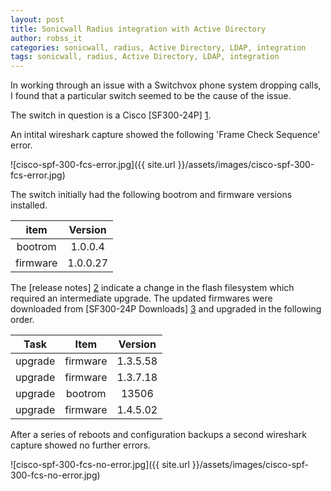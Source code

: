 ```yaml
---
layout: post
title: Sonicwall Radius integration with Active Directory
author: robss_it
categories: sonicwall, radius, Active Directory, LDAP, integration
tags: sonicwall, radius, Active Directory, LDAP, integration
---
```


In working through an issue with a Switchvox phone system dropping calls, I found that a particular switch seemed to be the cause of the issue.

The switch in question is a Cisco [SF300-24P] [1].

An intital wireshark capture showed the following 'Frame Check Sequence' error.

![cisco-spf-300-fcs-error.jpg]({{ site.url }}/assets/images/cisco-spf-300-fcs-error.jpg)


The switch initially had the following bootrom and firmware versions installed.


|   item   | Version  |
| :------: | :------: |
| bootrom  | 1.0.0.4  |
| firmware | 1.0.0.27 |


The [release notes] [2] indicate a change in the flash filesystem which required an intermediate upgrade.
The updated firmwares were downloaded from [SF300-24P Downloads] [3] and upgraded in the following order.


|  Task   |   Item   | Version  |
| :-----: | :------: | :------: |
| upgrade | firmware | 1.3.5.58 |
| upgrade | firmware | 1.3.7.18 |
| upgrade | bootrom  |  13506   |
| upgrade | firmware | 1.4.5.02 |

After a series of reboots and configuration backups a second wireshark capture showed no further errors.

![cisco-spf-300-fcs-no-error.jpg]({{ site.url }}/assets/images/cisco-spf-300-fcs-no-error.jpg)



[1]: http://www.cisco.com/c/en/us/support/switches/sf300-24p-24-port-10-100-poe-managed-switch-gigabit-uplinks/model.html "SF300-24P"
[2]: http://www.cisco.com/c/dam/en/us/td/docs/switches/lan/csbms/sf30x_sg30x/release_notes/R_1_4_5_02_RN.pdf "release notes"
[3]: http://www.cisco.com/c/en/us/support/switches/sf300-24p-24-port-10-100-poe-managed-switch-gigabit-uplinks/model.html#~tab-downloads "SF300-24P Downloads"